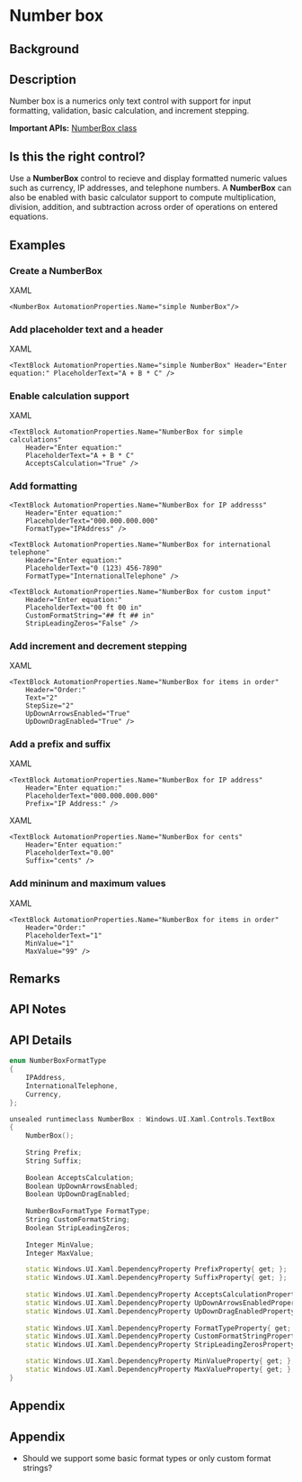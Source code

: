 # Number box

<!-- The purpose of this spec is to describe a new feature and
its APIs that make up a new feature in WinUI. -->

<!-- There are two audiences for the spec. The first are people
that want to evaluate and give feedback on the API, as part of
the submission process.  When it's complete
it will be incorporated into the public documentation at
docs.microsoft.com (http://docs.microsoft.com/uwp/toolkits/winui/).
Hopefully we'll be able to copy it mostly verbatim.
So the second audience is everyone that reads there to learn how
and why to use this API. -->

## Background
<!-- Use this section to provide background context for the new API(s) 
in this spec. -->

<!-- This section and the appendix are the only sections that likely
do not get copied to docs.microsoft.com; they're just an aid to reading this spec. -->

<!-- If you're modifying an existing API, included a link here to the
existing page(s) -->

<!-- For example, this section is a place to explain why you're adding this API rather than
modifying an existing API. -->

<!-- For example, this is a place to provide a brief explanation of some dependent
area, just explanation enough to understand this new API, rather than telling
the reader "go read 100 pages of background information posted at ...". -->


## Description
<!-- Use this section to provide a brief description of the feature.
For an example, see the introduction to the PasswordBox control 
(http://docs.microsoft.com/windows/uwp/design/controls-and-patterns/password-box). -->

Number box is a numerics only text control with support for input formatting, validation, basic calculation, and increment stepping.

**Important APIs:** [NumberBox class](https://docs.microsoft.com/en-us/uwp/api/microsoft.ui.xaml.controls.numberbox)

## Is this the right control? 

Use a **NumberBox** control to recieve and display formatted numeric values such as currency, IP addresses, and telephone numbers. A **NumberBox** can also be enabled with basic calculator support to compute multiplication, division, addition, and subtraction across order of operations on entered equations. 

## Examples
<!-- Use this section to explain the features of the API, showing
example code with each description. The general format is: 
  feature explanation,
  example code
  feature explanation,
  example code
  etc.-->
  
<!-- Code samples should be in C# and/or C++/WinRT -->

<!-- As an example of this section, see the Examples section for the PasswordBox control 
(https://docs.microsoft.com/windows/uwp/design/controls-and-patterns/password-box#examples). -->

### Create a NumberBox

XAML
```XAML
<NumberBox AutomationProperties.Name="simple NumberBox"/>
```

### Add placeholder text and a header

XAML
```XAML
<TextBlock AutomationProperties.Name="simple NumberBox" Header="Enter equation:" PlaceholderText="A + B * C" />
```

### Enable calculation support

XAML
```XAML
<TextBlock AutomationProperties.Name="NumberBox for simple calculations" 
    Header="Enter equation:" 
    PlaceholderText="A + B * C" 
    AcceptsCalculation="True" />
```

### Add formatting

```XAML
<TextBlock AutomationProperties.Name="NumberBox for IP addresss" 
    Header="Enter equation:" 
    PlaceholderText="000.000.000.000"
    FormatType="IPAddress" />
```

```XAML
<TextBlock AutomationProperties.Name="NumberBox for international telephone" 
    Header="Enter equation:" 
    PlaceholderText="0 (123) 456-7890"
    FormatType="InternationalTelephone" />
```

```XAML
<TextBlock AutomationProperties.Name="NumberBox for custom input" 
    Header="Enter equation:" 
    PlaceholderText="00 ft 00 in"
    CustomFormatString="## ft ## in"
    StripLeadingZeros="False" />
```

### Add increment and decrement stepping

XAML
```XAML
<TextBlock AutomationProperties.Name="NumberBox for items in order" 
    Header="Order:" 
    Text="2"
    StepSize="2"
    UpDownArrowsEnabled="True"
    UpDownDragEnabled="True" />
```

### Add a prefix and suffix 

XAML
```XAML
<TextBlock AutomationProperties.Name="NumberBox for IP address" 
    Header="Enter equation:" 
    PlaceholderText="000.000.000.000" 
    Prefix="IP Address:" />
```

XAML
```XAML
<TextBlock AutomationProperties.Name="NumberBox for cents" 
    Header="Enter equation:" 
    PlaceholderText="0.00" 
    Suffix="cents" />
```

### Add mininum and maximum values

XAML
```XAML
<TextBlock AutomationProperties.Name="NumberBox for items in order" 
    Header="Order:" 
    PlaceholderText="1" 
    MinValue="1"
    MaxValue="99" />
```

## Remarks
<!-- Explanation and guidance that doesn't fit into the Examples section. -->

<!-- APIs should only throw exceptions in exceptional conditions; basically,
only when there's a bug in the caller, such as argument exception.  But if for some
reason it's necessary for a caller to catch an exception from an API, call that
out with an explanation either here or in the Examples -->

## API Notes
<!-- Option 1: Give a one or two line description of each API (type
and member), or at least the ones that aren't obvious
from their name.  These descriptions are what show up
in IntelliSense. For properties, specify the default value of the property if it
isn't the type's default (for example an int-typed property that doesn't default to zero.) -->

<!-- Option 2: Put these descriptions in the below API Details section,
with a "///" comment above the member or type. -->

## API Details
<!-- The exact API, in MIDL3 format (https://docs.microsoft.com/en-us/uwp/midl-3/) -->

```c++ 
enum NumberBoxFormatType
{
    IPAddress,
    InternationalTelephone,
    Currency,
};

unsealed runtimeclass NumberBox : Windows.UI.Xaml.Controls.TextBox
{
    NumberBox();
    
    String Prefix;
    String Suffix;
    
    Boolean AcceptsCalculation;
    Boolean UpDownArrowsEnabled;
    Boolean UpDownDragEnabled;
  
    NumberBoxFormatType FormatType;
    String CustomFormatString;
    Boolean StripLeadingZeros;
   
    Integer MinValue;
    Integer MaxValue;

    static Windows.UI.Xaml.DependencyProperty PrefixProperty{ get; };
    static Windows.UI.Xaml.DependencyProperty SuffixProperty{ get; };
    
    static Windows.UI.Xaml.DependencyProperty AcceptsCalculationProperty{ get; };
    static Windows.UI.Xaml.DependencyProperty UpDownArrowsEnabledProperty{ get; };
    static Windows.UI.Xaml.DependencyProperty UpDownDragEnabledProperty{ get; };
    
    static Windows.UI.Xaml.DependencyProperty FormatTypeProperty{ get; };
    static Windows.UI.Xaml.DependencyProperty CustomFormatStringProperty{ get; };
    static Windows.UI.Xaml.DependencyProperty StripLeadingZerosProperty{ get; };

    static Windows.UI.Xaml.DependencyProperty MinValueProperty{ get; };
    static Windows.UI.Xaml.DependencyProperty MaxValueProperty{ get; };
}
```

## Appendix
<!-- Anything else that you want to write down for posterity, but 
that isn't necessary to understand the purpose and usage of the API.
For example, implementation details. -->

## Appendix

* Should we support some basic format types or only custom format strings? 

